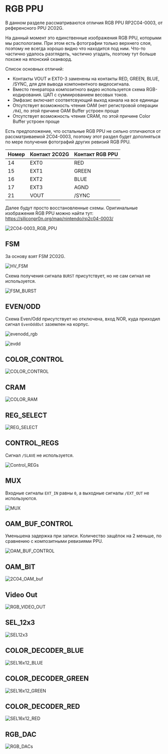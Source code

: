 # RGB PPU

В данном разделе рассматриваются отличия RGB PPU RP2C04-0003, от референсного PPU 2C02G.

На данный момент это единственные изображения RGB PPU, которыми мы распологаем. При этом есть фотографии только верхнего слоя, поэтому не всегда хорошо видно что находится под ним. Что-то частично удалось разглядеть, частично угадать, поэтому тут больше похоже на японский сканворд.

Список основных отличий:
- Контакты VOUT и EXT0-3 заменены на контакты RED, GREEN, BLUE, /SYNC, для для вывода компонентного видеосигнала.
- Вместо генератора композитного видео используется схема RGB-кодирования. ЦАП с суммированием весовых токов.
- Эмфазис включает соответсвующий выход канала на все единицы
- Отсутствует возможность чтения OAM (нет регистровой операции `/R4`), по этой причине OAM Buffer устроен проще
- Отсутствует возможность чтения CRAM, по этой причине Color Buffer устроен проще

Есть предположение, что остальные RGB PPU не сильно отличаются от рассматриваемой 2C04-0003, поэтому этот раздел будет дополняться по мере получения фотографий других ревизий RGB PPU.

|Номер|Контакт 2C02G|Контакт RGB PPU|
|---|---|---|
|14|EXT0|RED|
|15|EXT1|GREEN|
|16|EXT2|BLUE|
|17|EXT3|AGND|
|21|VOUT|/SYNC|

Далее будут просто восстановленные схемы. Оригинальные изображения RGB PPU можно найти тут: https://siliconpr0n.org/map/nintendo/rp2c04-0003/

![2C04-0003_RGB_PPU](/BreakingNESWiki/imgstore/ppu/rgb/2C04-0003_RGB_PPU.png)

## FSM

За основу взят FSM 2С02G.

![HV_FSM](/BreakingNESWiki/imgstore/ppu/rgb/HV_FSM.png)

Схема получения сигнала `BURST` присутствует, но не сам сигнал не используется.

![FSM_BURST](/BreakingNESWiki/imgstore/ppu/rgb/FSM_BURST.jpg)

## EVEN/ODD

Схема Even/Odd присутствует но отключена, вход NOR, куда приходил сигнал `EvenOddOut` заземлен на корпус.

![evenodd_rgb](/BreakingNESWiki/imgstore/ppu/rgb/evenodd_rgb.png)

![evdd](/BreakingNESWiki/imgstore/ppu/rgb/evdd.png)

## COLOR_CONTROL

![COLOR_CONTROL](/BreakingNESWiki/imgstore/ppu/rgb/COLOR_CONTROL.png)

## CRAM

![COLOR_RAM](/BreakingNESWiki/imgstore/ppu/rgb/COLOR_RAM.png)

## REG_SELECT

![REG_SELECT](/BreakingNESWiki/imgstore/ppu/rgb/REG_SELECT.png)

## CONTROL_REGS

Сигнал `/SLAVE` не используется.

![Control_REGs](/BreakingNESWiki/imgstore/ppu/rgb/Control_REGs.png)

## MUX

Входные сигналы `EXT_IN` равны `0`, а выходные сигналы `/EXT_OUT` не используются.

![MUX](/BreakingNESWiki/imgstore/ppu/rgb/MUX.png)

## OAM_BUF_CONTROL

Уменьшена задержка при записи. Количество защёлок на 2 меньше, по сравнению с композитными ревизиями PPU.

![OAM_BUF_CONTROL](/BreakingNESWiki/imgstore/ppu/rgb/OAM_BUF_CONTROL.png)

## OAM_BIT

![2C04_OAM_buf](/BreakingNESWiki/imgstore/ppu/rgb/2C04_OAM_buf.jpg)

## Video Out

![RGB_VIDEO_OUT](/BreakingNESWiki/imgstore/ppu/rgb/RGB_VIDEO_OUT.png)

## SEL_12x3

![SEL12x3](/BreakingNESWiki/imgstore/ppu/rgb/SEL12x3.png)

## COLOR_DECODER_BLUE

![SEL16x12_BLUE](/BreakingNESWiki/imgstore/ppu/rgb/SEL16x12_BLUE.png)

## COLOR_DECODER_GREEN

![SEL16x12_GREEN](/BreakingNESWiki/imgstore/ppu/rgb/SEL16x12_GREEN.png)

## COLOR_DECODER_RED

![SEL16x12_RED](/BreakingNESWiki/imgstore/ppu/rgb/SEL16x12_RED.png)

## RGB_DAC

![RGB_DACs](/BreakingNESWiki/imgstore/ppu/rgb/RGB_DACs.png)
